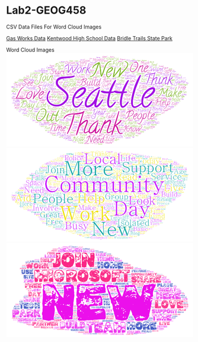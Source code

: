 # Lab2-GEOG458

CSV Data Files For Word Cloud Images
 
[Gas Works Data](/assets/twsearch-result(1).csv)
[Kentwood High School Data](/assets/twsearch-result(2).csv)
[Bridle Trails State Park](/assets/twsearch-result(3).csv)

Word Cloud Images 
![wordcloud-1](/assets/WordArt1.png "wordcloud-1.png")
![wordcloud-2](/assets/WordArt2.png "wordcloud-2.png")
![wordcloud-3](/assets/WordArt3.png "wordcloud-3.png")